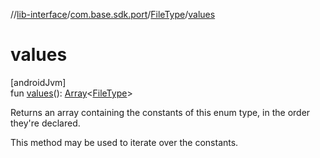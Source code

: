 //[lib-interface](../../../index.md)/[com.base.sdk.port](../index.md)/[FileType](index.md)/[values](values.md)

# values

[androidJvm]\
fun [values](values.md)(): [Array](https://kotlinlang.org/api/latest/jvm/stdlib/kotlin/-array/index.html)&lt;[FileType](index.md)&gt;

Returns an array containing the constants of this enum type, in the order they're declared.

This method may be used to iterate over the constants.
